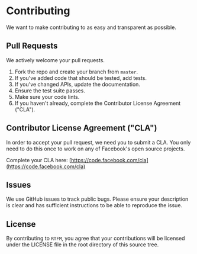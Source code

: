 # Contributing
We want to make contributing to as easy and transparent as
possible.

## Pull Requests
We actively welcome your pull requests.

1. Fork the repo and create your branch from `master`.
2. If you've added code that should be tested, add tests.
3. If you've changed APIs, update the documentation.
4. Ensure the test suite passes.
5. Make sure your code lints.
6. If you haven't already, complete the Contributor License Agreement ("CLA").

## Contributor License Agreement ("CLA")
In order to accept your pull request, we need you to submit a CLA. You only need
to do this once to work on any of Facebook's open source projects.

Complete your CLA here: [https://code.facebook.com/cla](https://code.facebook.com/cla)

## Issues
We use GitHub issues to track public bugs. Please ensure your description is
clear and has sufficient instructions to be able to reproduce the issue.

## License
By contributing to `RTFM`, you agree that your contributions will be licensed
under the LICENSE file in the root directory of this source tree.
